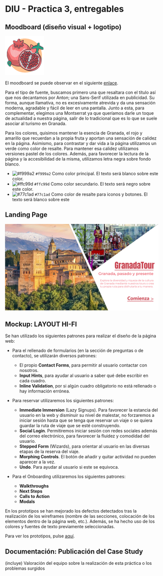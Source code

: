 # DIU - Practica 3, entregables

## Moodboard (diseño visual + logotipo)  

![foto2](logotipoWeb.png)

El moodboard se puede observar en el siguiente [enlace](https://app.milanote.com/1Lzdo81SfLJFe1?p=R101J9FhGuJ).

Para el tipo de fuente, buscamos primero una que resaltara con el título así que nos decantamos por Anton; una Sans-Serif utilizada en publicidad. Su forma, aunque llamativa, no es excesivamente atrevida y da una sensación moderna, agradable y fácil de leer en una pantalla. Junto a esta, para complementar, elegimos una Montserrat ya que queríamos darle un toque de actualidad a nuestra página, salir de lo tradicional que es lo que se suele asociar al turismo en Granada.

Para los colores, quisimos mantener la esencia de Granada, el rojo y amarillo que recuerdan a la propia fruta y aportan una sensación de calidez en la página. Asimismo, para contrastar y dar vida a la página utilizamos un verde como color de resalte. Para mantener esa calidez utilizamos versiones pastel de los colores. Además, para favorecer la lectura de la página y la accesibilidad de la misma, utilizamos letra negra sobre fondo blanco.

- ![#f999a2](https://via.placeholder.com/15/f999a2/000000?text=+) `#f999a2` Como color principal. El texto será blanco sobre este color.
- ![#ffc99d](https://via.placeholder.com/15/ffc99d/000000?text=+) `#ffc99d` Como color secundario. El texto será negro sobre este color.
- ![#77c1ad](https://via.placeholder.com/15/77c1ad/000000?text=+) `#77c1ad` Como color de resalte para iconos y botones. El texto será blanco sobre este 

## Landing Page

![foto2](LandingPage.png)

## Mockup: LAYOUT HI-FI

Se han utilizado los siguientes patrones para realizar el diseño de la página web:
- Para el rellenado de formularios (en la sección de preguntas o de contacto), se utilizarán diversos patrones:
    - El propio **Contact Forms**, para permitir al usuario contactar con nosotros.
    - **Input Hints**, para ayudar al usuario a saber qué debe escribir en cada cuadro.
    - **Inline Validation**, por si algún cuadro obligatorio no está rellenado o hay información errónea.
     
- Para reservar utilizaremos los siguientes patrones:
    - **Immediate Immersion** (Lazy Signups). Para favorecer la estancia del usuario en la web y disminuir su nivel de malestar, no forzaremos a iniciar sesión hasta que se tenga que reservar un viaje o se quiera guardar la ruta de viaje que se esté construyendo.
    - **Social Login**. Permitiremos iniciar sesión con redes sociales además del correo electrónico, para favorecer la fluidez y comodidad del usuario.
    - **Stepped Form** (Wizards), para orientar al usuario en las diversas etapas de la reserva del viaje.
    - **Morphing Controls**. El botón de añadir y quitar actividad no pueden aparecer a la vez.
    - **Undo**. Para ayudar al usuario si este se equivoca.
    
- Para el Onboarding utilizaremos los siguientes patrones:
    - **Walkthroughs**
    - **Next Steps**
    - **Calls to Action**
    - **Modals**


En los prototipos se han mejorado los defectos detectados tras la realización  de los wireframes (nombre de las secciones, colocación de los elementos dentro de la página web, etc.). Además, se ha hecho uso de los colores y fuentes de texto previamente seleccionadas.

Para ver los prototipos, pulse [aquí](Layout/).

## Documentación: Publicación del Case Study


(incluye) Valoración del equipo sobre la realización de esta práctica o los problemas surgidos
 
